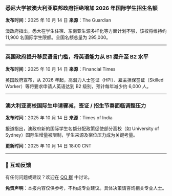 ### 悉尼大学被澳大利亚联邦政府拒绝增加 2026 年国际学生招生名额

**发布时间**：2025 年 10 月 14 日
**来源**：The Guardian

澳政府指出，悉大在学生住宿、东南亚生源多样化等方面计划不够，该校将维持约 11,900 名国际学生限额。全国名额总量为 295,000。

---

### 英国政府提升移民语言门槛，将英语能力从 B1 提升至 B2 水平

**发布时间**：2025 年 10 月 14 日
**来源**：Financial Times

英国政府宣布，从 2026 年起，高潜力人士签证（HPI）、雇主担保签证（Skilled Worker）等将要求申请人英语达到 B2 级别，预计每年减少约 6,000 人。

------

### 澳大利亚高校国际生申请骤减，签证 / 招生节奏面临调整压力

**发布时间**：2025 年 10 月 14 日
**来源**：Times of India

报道指出，澳政府新的国际学生名额分配政策促使部分高校（如 University of Sydney）国际生增量被限制，学生来源及宿位压力成为关键考量。

**更新时间**：2025 年 10 月 14 日 18:00 CNT

------

### 📮 互动反馈

有任何问题或建议？欢迎在 [QQ 群](https://home.vineshore.org/) 中讨论。

**免责声明**：本报内容仅供参考，不构成专业建议。具体决策请咨询相关专业人士。